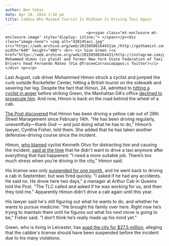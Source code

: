```yaml
---
author: Ben Yakas
date: Apr 20, 2014 3:30 pm
title: Cabbie Who Maimed Tourist In Midtown Is Driving Taxi Again
---
```


	
										<p><span class="mt-enclosure mt-enclosure-image" style="display: inline;"> </span></p><div class="image-none"> <img alt="42014taxi.jpg" src="https://web.archive.org/web/20150508164431im_/http://gothamist.com/attachments/byakas/42014taxi.jpg" width="640" height="480"> <br> <i> Sian Green (<a href="https://web.archive.org/web/20150508164431/http://instagram.com/p/gvyWUDyIbm/">Instagram</a>); Mohammed Himon (in plaid) and former New York State Federation of Taxi Drivers head Fernando Mateo (Via @TraceeCarrasco&apos;s Twitter)</i></div> <p></p>

<p>Last August, cab driver Mohammed Himon struck a cyclist and jumped the curb outside Rockefeller Center, hitting a British tourist on the sidewalk and severing her leg. Despite the fact that Himon, 24, admitted to <a href="https://web.archive.org/web/20150508164431/http://gothamist.com/2013/08/24/cabbie_who_maimed_tourist_says_acci.php">hitting a cyclist in anger</a> before striking Green, the Manhattan DA&apos;s office <a href="https://web.archive.org/web/20150508164431/http://gothamist.com/2013/11/14/da_wont_charge_cabbie_who_maimed_to.php">declined to prosecute him</a>. And now, Himon is back on the road behind the wheel of a cab.</p>

<p><a href="https://web.archive.org/web/20150508164431/http://nypost.com/2014/04/20/cabby-who-sheared-off-womans-leg-is-back-behind-a-taxis-wheel/">The Post discovered</a> that Himon has been driving a yellow cab out of 28th Street Management since February 14th. &quot;He has been driving regularly, uneventfully&#x2014;thank God &#x2014; and just doing what he has to do,&quot; Himon&#x2019;s lawyer, Cynthia Fisher, told them. She added that he has taken another defensive-driving course since the incident.</p>

<p>Himon, <a href="https://web.archive.org/web/20150508164431/http://gothamist.com/2013/08/22/cabbie_who_maimed_tourist_blames_cy.php">who blamed</a> cyclist Kenneth Olivo for distracting him and causing the incident, <a href="https://web.archive.org/web/20150508164431/http://nypost.com/2013/08/22/crash-cabby-admits-hes-a-bad-driver-and-shouldnt-even-be-driving-a-cab/">said at the time</a> that he didn&apos;t want to drive a taxi anymore after everything that had happened: &quot;I need a more suitable job. There&#x2019;s too much stress when you&#x2019;re driving in the city,&quot; Himon said. </p>

<p>His license was only <a href="https://web.archive.org/web/20150508164431/http://gothamist.com/2013/10/02/cabbie_who_maimed_tourist_gets_his.php">suspended for one month</a>, and he went back to driving a cab in September, but was fired quickly. &quot;I asked if he had any accidents. He said no. He drove here two days,&quot; a manager &#xAD;at Arthur Cab in Queens told the Post. &quot;The TLC called and asked if he was working for us, and then they told me.&quot; Apparently Himon didn&apos;t drive a cab again until this year.</p>

<p>His lawyer said he&apos;s still figuring out what he wants to do, and whether he wants to pursue medicine: &quot;He brought his family over here. Right now he&#x2019;s trying to maintain them until he figures out what his next move is going to be,&quot; Fisher said. &quot;I don&#x2019;t think he&#x2019;s really made up his mind yet.&quot;</p>

<p>Green, who is living in Leicester, has <a href="https://web.archive.org/web/20150508164431/http://gothamist.com/2013/12/11/tourist_maimed_by_cabbie_sues_city.php">sued the city for $27.5 million</a>, alleging that the cabbie&apos;s license should have been suspended before the incident due to his many violations.</p>					
										
									
				
